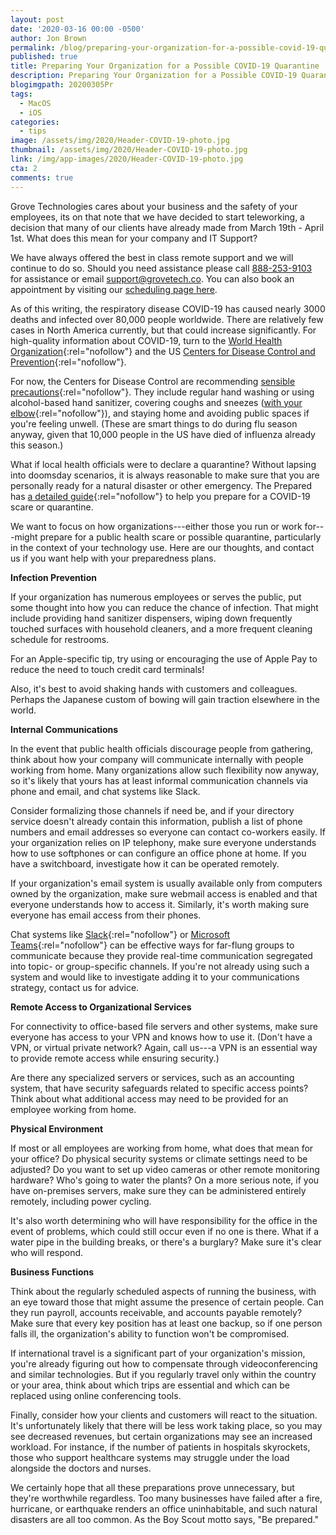 ```yaml
---
layout: post
date: '2020-03-16 00:00 -0500'
author: Jon Brown
permalink: /blog/preparing-your-organization-for-a-possible-covid-19-quarantine/
published: true
title: Preparing Your Organization for a Possible COVID-19 Quarantine
description: Preparing Your Organization for a Possible COVID-19 Quarantine
blogimgpath: 20200305Pr
tags:
  - MacOS
  - iOS
categories:
  - tips
image: /assets/img/2020/Header-COVID-19-photo.jpg
thumbnail: /assets/img/2020/Header-COVID-19-photo.jpg
link: /img/app-images/2020/Header-COVID-19-photo.jpg
cta: 2
comments: true
---
```

Grove Technologies cares about your business and the safety of your employees, its on that note
that we have decided to start teleworking, a decision that many of our clients have already made
from March 19th - April 1st. What does this mean for your company and IT Support? 

We have always offered the best in class remote support and we will continue to do so. Should you
need assistance please call <a href="tel:+18882539103" class="link">888-253-9103</a> for assistance or email <a href="mailto:support@grovetech.co" class="link">support@grovetech.co</a>.
You can also book an appointment by visiting our <a href="https://grovetech.co/clients/book/">scheduling page here</a>. 

As of this writing, the respiratory disease COVID-19 has caused nearly
3000 deaths and infected over 80,000 people worldwide. There are
relatively few cases in North America currently, but that could increase
significantly. For high-quality information about COVID-19, turn to the
[World Health
Organization](https://www.who.int/emergencies/diseases/novel-coronavirus-2019){:rel="nofollow"}
and the US [Centers for Disease Control and
Prevention](https://www.cdc.gov/coronavirus/2019-ncov/index.html){:rel="nofollow"}.

For now, the Centers for Disease Control are recommending [sensible
precautions](https://www.cdc.gov/coronavirus/2019-ncov/preparing-individuals-communities.html){:rel="nofollow"}.
They include regular hand washing or using alcohol-based hand sanitizer,
covering coughs and sneezes ([with your
elbow](https://www.youtube.com/watch?v=3vw0hIs2LEg){:rel="nofollow"}), and staying
home and avoiding public spaces if you're feeling unwell. (These are
smart things to do during flu season anyway, given that 10,000 people in
the US have died of influenza already this season.)

What if local health officials were to declare a quarantine? Without
lapsing into doomsday scenarios, it is always reasonable to make sure
that you are personally ready for a natural disaster or other emergency.
The Prepared has [a detailed
guide](https://theprepared.com/wuhan-coronavirus/){:rel="nofollow"} to help you
prepare for a COVID-19 scare or quarantine.

We want to focus on how organizations---either those you run or work
for---might prepare for a public health scare or possible quarantine,
particularly in the context of your technology use. Here are our
thoughts, and contact us if you want help with your preparedness plans.​

**Infection Prevention**

If your organization has numerous employees or serves the public, put
some thought into how you can reduce the chance of infection. That might
include providing hand sanitizer dispensers, wiping down frequently
touched surfaces with household cleaners, and a more frequent cleaning
schedule for restrooms.

For an Apple-specific tip, try using or encouraging the use of Apple Pay
to reduce the need to touch credit card
terminals!

Also, it's best to avoid shaking hands with customers and colleagues.
Perhaps the Japanese custom of bowing will gain traction elsewhere in
the world.​

**Internal Communications**

In the event that public health officials discourage people from
gathering, think about how your company will communicate internally with
people working from home. Many organizations allow such flexibility now
anyway, so it's likely that yours has at least informal communication
channels via phone and email, and chat systems like Slack.

Consider formalizing those channels if need be, and if your directory
service doesn't already contain this information, publish a list of
phone numbers and email addresses so everyone can contact co-workers
easily. If your organization relies on IP telephony, make sure everyone
understands how to use softphones or can configure an office phone at
home. If you have a switchboard, investigate how it can be operated
remotely.

If your organization's email system is usually available only from
computers owned by the organization, make sure webmail access is enabled
and that everyone understands how to access it. Similarly, it's worth
making sure everyone has email access from their phones.

Chat systems like [Slack](https://slack.com/){:rel="nofollow"} or [Microsoft
Teams](https://products.office.com/en-us/microsoft-teams/group-chat-software){:rel="nofollow"}
can be effective ways for far-flung groups to communicate because they
provide real-time communication segregated into topic- or group-specific
channels. If you're not already using such a system and would like to
investigate adding it to your communications strategy, contact us for
advice.​

**Remote Access to Organizational Services**

For connectivity to office-based file servers and other systems, make
sure everyone has access to your VPN and knows how to use it. (Don't
have a VPN, or virtual private network? Again, call us---a VPN is an
essential way to provide remote access while ensuring security.)

Are there any specialized servers or services, such as an accounting
system, that have security safeguards related to specific access points?
Think about what additional access may need to be provided for an
employee working from home.​

**Physical Environment**

If most or all employees are working from home, what does that mean for
your office? Do physical security systems or climate settings need to be
adjusted? Do you want to set up video cameras or other remote monitoring
hardware? Who's going to water the plants? On a more serious note, if
you have on-premises servers, make sure they can be administered
entirely remotely, including power cycling.

It's also worth determining who will have responsibility for the office
in the event of problems, which could still occur even if no one is
there. What if a water pipe in the building breaks, or there's a
burglary? Make sure it's clear who will respond.​

**Business Functions**

Think about the regularly scheduled aspects of running the business,
with an eye toward those that might assume the presence of certain
people. Can they run payroll, accounts receivable, and accounts payable
remotely? Make sure that every key position has at least one backup, so
if one person falls ill, the organization's ability to function won't be
compromised.

If international travel is a significant part of your organization's
mission, you're already figuring out how to compensate through
videoconferencing and similar technologies. But if you regularly travel
only within the country or your area, think about which trips are
essential and which can be replaced using online conferencing tools.

Finally, consider how your clients and customers will react to the
situation. It's unfortunately likely that there will be less work taking
place, so you may see decreased revenues, but certain organizations may
see an increased workload. For instance, if the number of patients in
hospitals skyrockets, those who support healthcare systems may struggle
under the load alongside the doctors and nurses.

We certainly hope that all these preparations prove unnecessary, but
they're worthwhile regardless. Too many businesses have failed after a
fire, hurricane, or earthquake renders an office uninhabitable, and such
natural disasters are all too common. As the Boy Scout motto says, "Be
prepared."